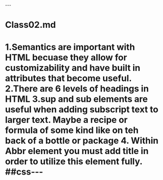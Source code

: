 ---<h1>Class02.md<h1>
1.Semantics are important with HTML becuase they allow for customizability and have built in attributes that become useful.
2.There are 6 levels of headings in HTML
3.sup and sub elements are useful when adding subscript text to larger text. Maybe a recipe or formula of some kind like on teh back of a bottle or package
4. Within Abbr element you must add title in order to utilize this element fully.
##css---
 
